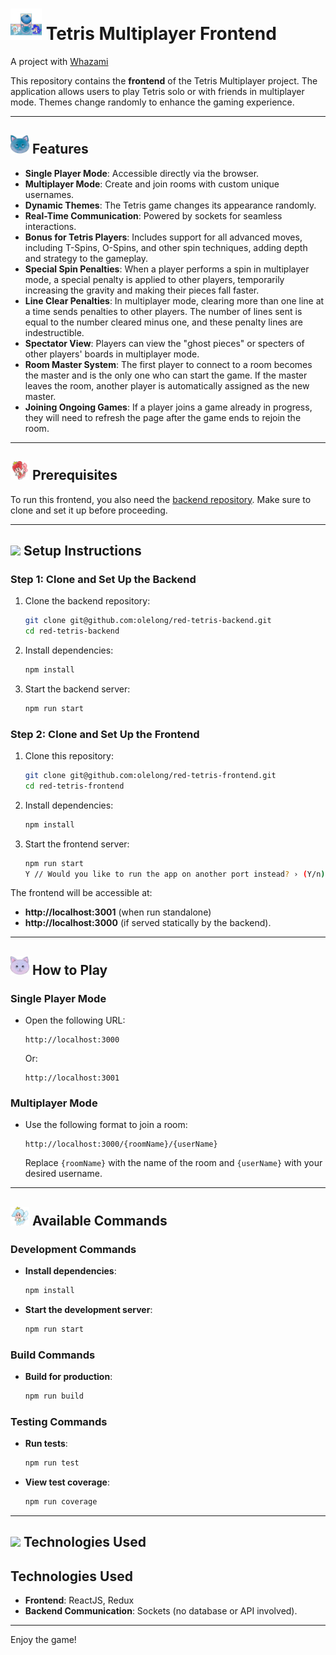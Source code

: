 <h1>
  <img src="public/favicon.ico" width="50px" /> Tetris Multiplayer Frontend
</h1>

A project with [Whazami](https://github.com/whazami)

This repository contains the **frontend** of the Tetris Multiplayer project. The application allows users to play Tetris solo or with friends in multiplayer mode. Themes change randomly to enhance the gaming experience.

---
<h2>
   <img src="src/assets/catsTheme/blue-cat.png" width="30px" />
  Features
</h2>

- **Single Player Mode**: Accessible directly via the browser.
- **Multiplayer Mode**: Create and join rooms with custom unique usernames.
- **Dynamic Themes**: The Tetris game changes its appearance randomly.
- **Real-Time Communication**: Powered by sockets for seamless interactions.
- **Bonus for Tetris Players**: Includes support for all advanced moves, including T-Spins, O-Spins, and other spin techniques, adding depth and strategy to the gameplay.
- **Special Spin Penalties**: When a player performs a spin in multiplayer mode, a special penalty is applied to other players, temporarily increasing the gravity and making their pieces fall faster.
- **Line Clear Penalties**: In multiplayer mode, clearing more than one line at a time sends penalties to other players. The number of lines sent is equal to the number cleared minus one, and these penalty lines are indestructible.
- **Spectator View**: Players can view the "ghost pieces" or specters of other players' boards in multiplayer mode.
- **Room Master System**: The first player to connect to a room becomes the master and is the only one who can start the game. If the master leaves the room, another player is automatically assigned as the new master.
- **Joining Ongoing Games**: If a player joins a game already in progress, they will need to refresh the page after the game ends to rejoin the room.

---
<h2>
   <img src="src/assets/fairiesTheme/fairyRed.png" width="30px" />
  Prerequisites
</h2>

To run this frontend, you also need the [backend repository](https://github.com/olelong/red-tetris-backend). Make sure to clone and set it up before proceeding.

---
<h2>
   <img src="src/assets/fruitsTheme/orange.png" width="30px" /> 
  Setup Instructions
</h2>

### Step 1: Clone and Set Up the Backend
1. Clone the backend repository:
   ```bash
   git clone git@github.com:olelong/red-tetris-backend.git
   cd red-tetris-backend
   ```
2. Install dependencies:
   ```bash
   npm install
   ```
3. Start the backend server:
   ```bash
   npm run start
   ```

### Step 2: Clone and Set Up the Frontend
1. Clone this repository:
    ```bash
   git clone git@github.com:olelong/red-tetris-frontend.git
   cd red-tetris-frontend
   ```
2. Install dependencies:
   ```bash
   npm install
   ```
3. Start the frontend server:
   ```bash
   npm run start
   Y // Would you like to run the app on another port instead? › (Y/n)
   ```

The frontend will be accessible at:
- **http://localhost:3001** (when run standalone)
- **http://localhost:3000** (if served statically by the backend).

---
<h2>
   <img src="src/assets/catsTheme/purple-cat.png" width="30px" />
  How to Play
</h2>

### Single Player Mode
- Open the following URL:
  ```
  http://localhost:3000
  ```
  Or:
  ```
  http://localhost:3001
  ```

### Multiplayer Mode
- Use the following format to join a room:
  ```
  http://localhost:3000/{roomName}/{userName}
  ```
  Replace `{roomName}` with the name of the room and `{userName}` with your desired username.

---
<h2>
   <img src="src/assets/fairiesTheme/fairyCyan.png" width="30px" />
 Available Commands
</h2>

### Development Commands
- **Install dependencies**:
  ```bash
  npm install
  ```
- **Start the development server**:
  ```bash
  npm run start
  ```

### Build Commands
- **Build for production**:
  ```bash
  npm run build
  ```

### Testing Commands
- **Run tests**:
  ```bash
  npm run test
  ```
- **View test coverage**:
  ```bash
  npm run coverage
  ```
---
<h2>
   <img src="src/assets/fruitsTheme/myrtille.png" width="30px" />
 Technologies Used
</h2>

## Technologies Used
- **Frontend**: ReactJS, Redux
- **Backend Communication**: Sockets (no database or API involved).

---

Enjoy the game!

